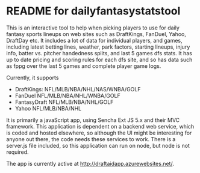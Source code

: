 # README for dailyfantasystatstool
This is an interactive tool to help when picking players to use for daily 
fantasy sports lineups on web sites such as DraftKings, FanDuel, Yahoo, 
DraftDay etc. It includes a lot of data for individual players, and games, 
including latest betting lines, weather, park factors, starting lineups, 
injury info, batter vs. pitcher handedness splits, and last 5 games dfs stats.
It has up to date pricing and scoring rules for each dfs site, and so has data
such as fppg over the last 5 games and complete player game logs.

Currently, it supports 
* DraftKings: NFL/MLB/NBA/NHL/NAS/WNBA/GOLF
* FanDuel NFL/MLB/NBA/NHL/WNBA/GOLF
* FantasyDraft NFL/MLB/NBA/NHL/GOLF
* Yahoo NFL/MLB/NBA/NHL

It is primarily a javaScript app, using Sencha Ext JS 5.x 
and their MVC framework. This application is dependent on a backend web service,
 which is coded and hosted elsewhere, so although the UI might be interesting 
for anyone out there, the code needs these services to work. There is a 
server.js file included, so this application can run on node, but node is not 
required.

The app is currently active at http://draftaidapp.azurewebsites.net/. 
